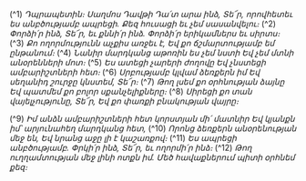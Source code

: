 
(^1) _Դպրապետին։ Սաղմոս Դավթի
Դա՛տ արա ինձ, Տե՜ր, որովհետեւ ես անբծությամբ ապրեցի.
Քեզ հուսացի եւ չեմ սասանվելու։_
(^2) _Փորձի՛ր ինձ, Տե՜ր, եւ քննի՛ր ինձ.
Փորձի՛ր երիկամներս եւ սիրտս։_
(^3) _Քո ողորմությունն աչքիս առջեւ է,
Եվ քո ճշմարտությամբ եմ ընթանում։_
(^4) _Նանիր մարդկանց աթոռին ես չեմ նստի
Եվ չեմ մտնի անօրենների մոտ։_
(^5) _Ես ատեցի չարերի ժողովը
Եվ չնստեցի ամբարիշտների հետ։_
(^6) _Սրբությամբ կլվամ ձեռքերն իմ
Եվ սեղանիդ շուրջը կնստեմ, Տե՜ր։_
(^7) _Թող լսեմ քո օրհնության ձայնը
Եվ պատմեմ քո բոլոր սքանչելիքները։_
(^8) _Սիրեցի քո տան վայելչությունը, Տե՜ր,
Եվ քո փառքի բնակության վայրը։_


(^9) _Իմ անձն ամբարիշտների հետ կորստյան մի՛ մատնիր
Եվ կյանքն իմ՝ արյունահեղ մարդկանց հետ,_
(^10) _Որոնց ձեռքերն անօրենության մեջ են,
Եվ նրանց աջը լի է կաշառքով։_
(^11) _Ես ապրեցի անբծությամբ.
Փրկի՛ր ինձ, Տե՜ր, եւ ողորմի՛ր ինձ։_
(^12) _Թող ուղղամտության մեջ լինի ոտքն իմ.
Մեծ հավաքներում պիտի օրհնեմ քեզ։_
